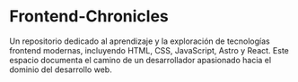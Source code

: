 # Frontend-Chronicles
Un repositorio dedicado al aprendizaje y la exploración de tecnologías frontend modernas, incluyendo HTML, CSS, JavaScript, Astro y React. Este espacio documenta el camino de un desarrollador apasionado hacia el dominio del desarrollo web.
